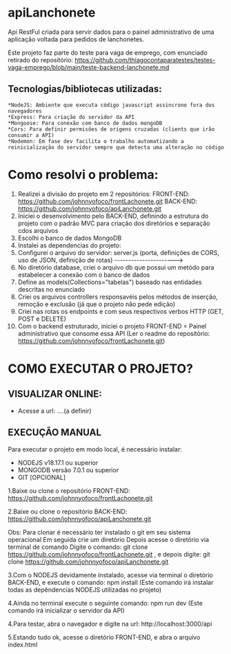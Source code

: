 # apiLanchonete
Api RestFul criada para servir dados para o painel administrativo de uma aplicação voltada para pedidos de lanchonetes.

Este projeto faz parte do teste para vaga de emprego, com enunciado retirado do repositório: https://github.com/thiagocontaparatestes/testes-vaga-emprego/blob/main/teste-backend-lanchonete.md

## Tecnologias/bibliotecas utilizadas:
    *NodeJS: Ambiente que executa código javascript assincrono fora dos navegadores
    *Express: Para criação do servidor da API
    *Mongoose: Para conexão com banco de dados mongoDB
    *Cors: Para definir permisões de origens cruzadas (clients que irão consumir a API)
    *Nodemon: Em fase dev facilita o trabalho automatizando a reinicialização do servidor sempre que detecta uma alteração no código 

# Como resolvi o problema:
1. Realizei a divisão do projeto em 2 repositórios:
   FRONT-END: https://github.com/johnnyofoco/frontLachonete.git
   BACK-END: https://github.com/johnnyofoco/apiLanchonete.git
2. Iniciei o desenvolvimento pelo BACK-END, definindo a estrutura do projeto com o padrão MVC para criação dos diretórios e separação cdos arquivos
3. Escolhi o banco de dados MongoDB 
4. Instalei as dependencias do projeto: 
5. Configurei o arquivo do servidor: server.js (porta, definições de CORS, uso de JSON, definição de rotas)
---------------------->
6. No diretório database, criei o arquivo db que possui um metódo para estabelecer a conexão com o banco de dados
7. Define as models(Collections="tabelas") baseado nas entidades descritas no enunciado
8. Criei os arquivos controllers responsavéis pelos métodos de inserção, remoção e exclusão (já que o projeto não pede edição)
9. Criei nas rotas os endpoints e com seus respectivos verbos HTTP (GET, POST e DELETE)
10. Com o backend estruturado, iniciei o projeto FRONT-END = Painel administrativo que consome essa API (Ler o readme do repositório: https://github.com/johnnyofoco/frontLachonete.git)


# COMO EXECUTAR O PROJETO?

## VISUALIZAR ONLINE:
 * Acesse a url: ....(a definir)

## EXECUÇÃO MANUAL
Para executar o projeto em modo local, é necessário instalar:
 * NODEJS v18.17.1 ou superior
 * MONGODB versão 7.0.1 ou superior
 * GIT [OPCIONAL]

1.Baixe ou clone o repositório FRONT-END: https://github.com/johnnyofoco/frontLachonete.git 

2.Baixe ou clone o repositório BACK-END: https://github.com/johnnyofoco/apiLanchonete.git

Obs: Para clonar é necessário ter instalado o git em seu sistema operacional
     Em seguida crie um diretório
     Depois acesse o diretório via terminal de comando
     Digite o comando: git clone https://github.com/johnnyofoco/frontLachonete.git , e depois digite: git clone https://github.com/johnnyofoco/apiLanchonete.git

3.Com o NODEJS devidamente instalado, acesse via terminal o diretório BACK-END, e execute o comando: npm install (Este comando irá instalar todas as depêndencias NODEJS utilizadas no projeto)

4.Ainda no terminal execute o seguinte comando: npm run dev  (Este comando irá inicializar o servidor da API)

4.Para testar, abra o navegador e digite na url: http://localhost:3000/api

5.Estando tudo ok, acesse o diretório FRONT-END, e abra o arquivo index.html